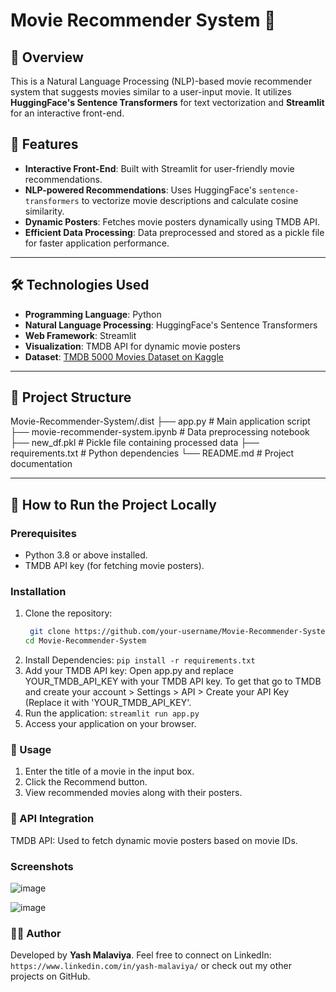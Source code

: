 # Movie Recommender System 🎥

## 📜 Overview
This is a Natural Language Processing (NLP)-based movie recommender system that suggests movies similar to a user-input movie. It utilizes **HuggingFace's Sentence Transformers** for text vectorization and **Streamlit** for an interactive front-end.

## 🧰 Features
- **Interactive Front-End**: Built with Streamlit for user-friendly movie recommendations.
- **NLP-powered Recommendations**: Uses HuggingFace's `sentence-transformers` to vectorize movie descriptions and calculate cosine similarity.
- **Dynamic Posters**: Fetches movie posters dynamically using TMDB API.
- **Efficient Data Processing**: Data preprocessed and stored as a pickle file for faster application performance.

---

## 🛠️ Technologies Used
- **Programming Language**: Python
- **Natural Language Processing**: HuggingFace's Sentence Transformers
- **Web Framework**: Streamlit
- **Visualization**: TMDB API for dynamic movie posters
- **Dataset**: [TMDB 5000 Movies Dataset on Kaggle](https://www.kaggle.com/datasets/tmdb/tmdb-movie-metadata)

---

## 📂 Project Structure
Movie-Recommender-System/.dist ├── app.py # Main application script ├── movie-recommender-system.ipynb # Data preprocessing notebook ├── new_df.pkl # Pickle file containing processed data ├── requirements.txt # Python dependencies └── README.md # Project documentation


---

## 🚀 How to Run the Project Locally
### Prerequisites
- Python 3.8 or above installed.
- TMDB API key (for fetching movie posters).

### Installation
1. Clone the repository:
   ```bash
    git clone https://github.com/your-username/Movie-Recommender-System.git
   cd Movie-Recommender-System
2. Install Dependencies:
   `pip install -r requirements.txt`
3. Add your TMDB API key:
    Open app.py and replace YOUR_TMDB_API_KEY with your TMDB API key. To get that go to TMDB and create your account > Settings > API > Create your API Key (Replace it with 'YOUR_TMDB_API_KEY'.
4. Run the application:
   `streamlit run app.py`
5. Access your application on your browser.

### 🎯 Usage
1. Enter the title of a movie in the input box.
2. Click the Recommend button.
3. View recommended movies along with their posters.

### 🔗 API Integration
TMDB API: Used to fetch dynamic movie posters based on movie IDs.

### Screenshots
![image](https://github.com/user-attachments/assets/c74b247b-245c-4e0e-9398-5a7eb7d1a45a)

![image](https://github.com/user-attachments/assets/67275d08-cc27-4f67-a6e4-ef83a08b5b4c)



### 🧑‍💻 Author
Developed by **Yash Malaviya**.
Feel free to connect on LinkedIn: `https://www.linkedin.com/in/yash-malaviya/` or check out my other projects on GitHub.

